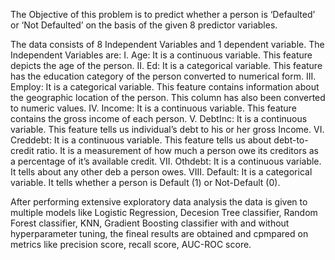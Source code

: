 The Objective of this problem is to predict whether a person is ‘Defaulted’ or ‘Not Defaulted’ on the basis of the given 8 predictor variables.

The data consists of 8 Independent Variables and 1 dependent variable. The Independent Variables are:
I. Age: It is a continuous variable. This feature depicts the age of the person.
II. Ed: It is a categorical variable. This feature has the education category of the person converted to numerical form.
III. Employ: It is a categorical variable. This feature contains information about the geographic location of the person. This column has also been converted to numeric values.
IV. Income: It is a continuous variable. This feature contains the gross income of each person.
V. DebtInc: It is a continuous variable. This feature tells us individual’s debt to his or her gross Income.
VI. Creddebt: It is a continuous variable. This feature tells us about debt-to-credit ratio. It is a measurement of how much a person owe its creditors as a percentage of it’s available credit.
VII. Othdebt: It is a continuous variable. It tells about any other deb a person owes.
VIII. Default: It is a categorical variable. It tells whether a person is Default (1) or Not-Default (0).

After performing extensive exploratory data analysis the data is given to multiple models like Logistic Regression, Decesion Tree classifier, Random Forest classifier, KNN,
Gradient Boosting classifier with and without hyperparameter tuning, the fineal results are obtained and cpmpared on metrics like precision score, recall score, AUC-ROC score.
